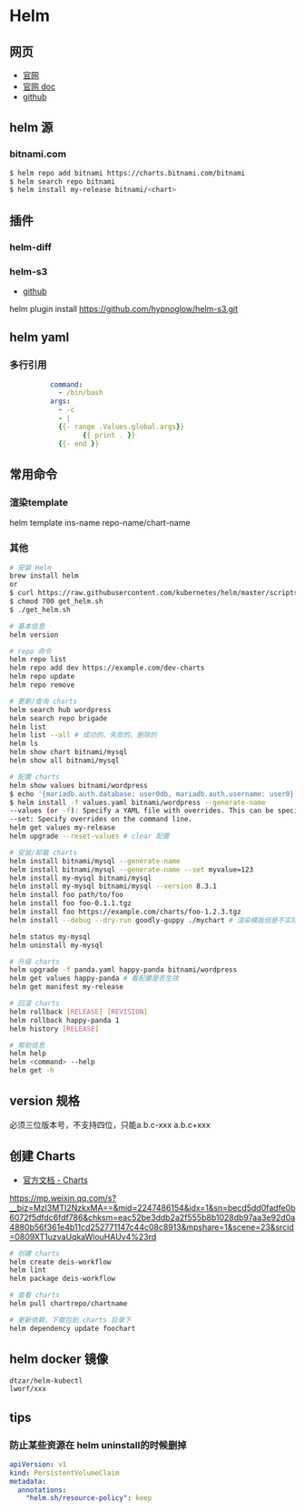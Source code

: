 # Helm

## 网页

- [官网](https://helm.sh/)
- [官网 doc](https://helm.sh/docs/)
- [github](https://github.com/helm/helm)

## helm 源

### bitnami.com

```bash
$ helm repo add bitnami https://charts.bitnami.com/bitnami
$ helm search repo bitnami
$ helm install my-release bitnami/<chart>
```

## 插件

### helm-diff

### helm-s3

- [github](https://github.com/hypnoglow/helm-s3)

helm plugin install https://github.com/hypnoglow/helm-s3.git

## helm yaml

### 多行引用

```yaml
          command:
            - /bin/bash
          args:
            - -c
            - |
            {{- range .Values.global.args}}
                  {{ print . }}
            {{- end }}
```

## 常用命令

### 渲染template

helm template ins-name repo-name/chart-name

### 其他

```bash
# 安装 Helm
brew install helm
or
$ curl https://raw.githubusercontent.com/kubernetes/helm/master/scripts/get > get_helm.sh
$ chmod 700 get_helm.sh
$ ./get_helm.sh

# 基本信息
helm version

# repo 命令
helm repo list
helm repo add dev https://example.com/dev-charts
helm repo update
helm repo remove

# 更新/查询 charts
helm search hub wordpress
helm search repo brigade
helm list
helm list --all # 成功的、失败的、删除的
helm ls
helm show chart bitnami/mysql
helm show all bitnami/mysql

# 配置 charts
helm show values bitnami/wordpress
$ echo '{mariadb.auth.database: user0db, mariadb.auth.username: user0}' > values.yaml
$ helm install -f values.yaml bitnami/wordpress --generate-name
--values (or -f): Specify a YAML file with overrides. This can be specified multiple times and the rightmost file will take precedence
--set: Specify overrides on the command line.
helm get values my-release
helm upgrade --reset-values # clear 配置

# 安装/卸载 charts
helm install bitnami/mysql --generate-name
helm install bitnami/mysql --generate-name --set myvalue=123
helm install my-mysql bitnami/mysql
helm install my-mysql bitnami/mysql --version 8.3.1
helm install foo path/to/foo
helm install foo foo-0.1.1.tgz
helm install foo https://example.com/charts/foo-1.2.3.tgz
helm install --debug --dry-run goodly-guppy ./mychart # 渲染模版但是不实际 install

helm status my-mysql
helm uninstall my-mysql

# 升级 charts
helm upgrade -f panda.yaml happy-panda bitnami/wordpress
helm get values happy-panda # 看配置是否生效
helm get manifest my-release

# 回滚 charts
helm rollback [RELEASE] [REVISION]
helm rollback happy-panda 1
helm history [RELEASE]

# 帮助信息
helm help
helm <command> --help
helm get -h
```

## version 规格

必须三位版本号，不支持四位，只能a.b.c-xxx a.b.c+xxx

## 创建 Charts

- [官方文档 - Charts](https://helm.sh/docs/topics/charts/)

https://mp.weixin.qq.com/s?__biz=MzI3MTI2NzkxMA==&mid=2247486154&idx=1&sn=becd5dd0fadfe0b6072f5dfdc6fdf786&chksm=eac52be3ddb2a2f555b8b1028db97aa3e92d0a4880b56f361e4b11cd252771147c44c08c8913&mpshare=1&scene=23&srcid=0809XT1uzvaUqkaWiouHAUv4%23rd

```bash
# 创建 charts
helm create deis-workflow
helm lint
helm package deis-workflow

# 查看 charts
helm pull chartrepo/chartname

# 更新依赖，下载包到 charts 目录下
helm dependency update foochart
```

## helm docker 镜像

```bash
dtzar/helm-kubectl
lworf/xxx
```

## tips

### 防止某些资源在 helm uninstall的时候删掉

```yaml
apiVersion: v1
kind: PersistentVolumeClaim
metadata:
  annotations:
    "helm.sh/resource-policy": keep
```